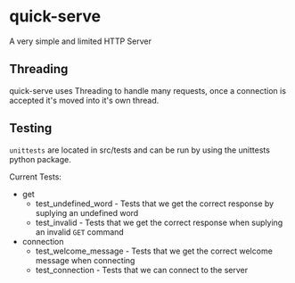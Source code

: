 # quick-serve
A very simple and limited HTTP Server

## Threading
quick-serve uses Threading to handle many requests, once a connection is accepted it's moved into it's own thread.

## Testing
`unittests` are located in src/tests and can be run by using the unittests python package.

Current Tests:
* get
    * test_undefined_word - Tests that we get the correct response by suplying an undefined word
    * test_invalid - Tests that we get the correct response when suplying an invalid `GET` command
* connection
    * test_welcome_message - Tests that we get the correct welcome message when connecting
    * test_connection - Tests that we can connect to the server
